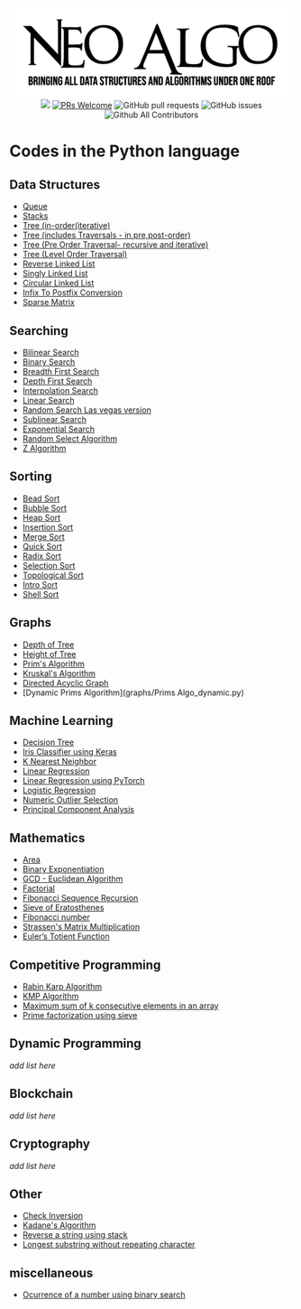 
<p align="center">
    <img src="../img/neo_algo.png"><br>
    <img src="https://img.shields.io/github/license/tesseractcoding/neoalgo?style=flat">
    <a href="http://makeapullrequest.com" target="_blank"><img src="https://img.shields.io/badge/PRs-welcome-brightgreen.svg?style=flat" alt="PRs Welcome"></a>
    <img alt="GitHub pull requests" src="https://img.shields.io/github/issues-pr/tesseractcoding/neoalgo">
    <img alt="GitHub issues" src="https://img.shields.io/github/issues/tesseractcoding/neoalgo">
    <img alt="Github All Contributors" src="https://img.shields.io/github/all-contributors/tesseractcoding/neoalgo">
</p>

# Codes in the Python language

## Data Structures
* [Queue](ds/Queue.py)
* [Stacks](ds/Stacks.py)
* [Tree (in-order(iterative)](ds/Tree_Iterative_InOrder_Traversal.py)
* [Tree (includes Traversals - in,pre,post-order)](ds/Tree_Traversals_In_Pre_Post_Order.py)
* [Tree (Pre Order Traversal- recursive and iterative)](ds/Tree_preOrder_traversal.py)
* [Tree (Level Order Traversal)](ds/Tree_Level_Order_Traversal.py)
* [Reverse Linked List](ds/Reverse_linked_list.py)
* [Singly Linked List](ds/SinglyLinkedList.py)
* [Circular Linked List](ds/Circular_LinkedList.py)
* [Infix To Postfix Conversion](ds/Infix_To_Postfix_Conversion.py)
* [Sparse Matrix ](ds/Sparse_matrix_Operation.py)

## Searching
* [Bilinear Search](search/bilinear.py)
* [Binary Search](search/binarysearch.py)
* [Breadth First Search](search/bfs.py)
* [Depth First Search](search/dfs.py)
* [Interpolation Search](search/Interpolation_Search.py)
* [Linear Search](search/Linear_Search.py)
* [Random Search Las vegas version](search/random_search_las_vegas.py)
* [Sublinear Search](search/Sublinear_search.ipynb)
* [Exponential Search](search/exponential_search.py)
* [Random Select Algorithm](search/random_select.py)
* [Z Algorithm](search/Z_Algorithm_HakinCode.py)




## Sorting
* [Bead Sort](sort/Bead_Sort.py)
* [Bubble Sort](sort/Bubble_Sort.py)
* [Heap Sort](sort/Heap_sort.py)
* [Insertion Sort](sort/insertion.py)
* [Merge Sort](sort/Merge_Sort.py)
* [Quick Sort](sort/QuickSort.py)
* [Radix Sort](sort/Radix_Sort.py)
* [Selection Sort](sort/Selection_Sort.py)
* [Topological Sort](sort/topological_sort.py)
* [Intro Sort](sort/IntroSort.py)
* [Shell Sort](sort/Shell_Sort.py)

## Graphs
* [Depth of Tree](graphs/Depth_Of_Tree.py)
* [Height of Tree](graphs/height_of_given_tree.py)
* [Prim's Algorithm](graphs/Prim_Algorithm.py)
* [Kruskal's Algorithm](graphs/Kruskal_Algorithm.py) 
* [Directed Acyclic Graph](graphs/Directed_Acyclic_Graph.py)
* [Dynamic Prims Algorithm](graphs/Prims Algo_dynamic.py)

## Machine Learning
* [Decision Tree](ml/DecisionTree_From_Scratch.ipynb)
* [Iris Classifier using Keras](ml/Iris_Classifier_using_Keras.ipynb)
* [K Nearest Neighbor](ml/K_nearest_neighbors.ipynb)
* [Linear Regression](ml/Linear_Regression.ipynb)
* [Linear Regression using PyTorch](ml/Linear_Regression_using_PyTorch.ipynb)
* [Logistic Regression](ml/Logistic_Regression.ipynb)
* [Numeric Outlier Selection](ml/Numerical_outlier_method.ipynb)
* [Principal Component Analysis](ml/principal_component_analysis.ipynb)

## Mathematics
* [Area](math/Area.py)
* [Binary Exponentiation](math/Binary_Exponentiation.py)
* [GCD - Euclidean Algorithm](math/GCD_Euclidean_Algorithm.py)
* [Factorial](math/factorial.py)
* [Fibonacci Sequence Recursion](math/fibonacci_recursion.py)
* [Sieve of Eratosthenes](math/prime_number_using_sieve_of_Eratosthenes.py)
* [Fibonacci number](math/Fibonacci.py)
* [Strassen's Matrix Multiplication](math/Strassen's_Matrix_Mul.py)
* [Euler’s Totient Function](math/euler_totient_function.py)

## Competitive Programming

* [Rabin Karp Algorithm](cp/Rabin_Karp.py)
* [KMP Algorithm](cp/KMP_Algorithm.py)
* [Maximum sum of k consecutive elements in an array](cp/max_sum_k_consecutive_elements.py)
* [Prime factorization using sieve](cp/Prime_factorisation_using_sieve.py)

## Dynamic Programming
_add list here_

## Blockchain
_add list here_


## Cryptography
_add list here_

## Other
* [Check Inversion](other/Check_Inversion.py)
* [Kadane's Algorithm](other/Kadanes_Algorithm.py)
* [Reverse a string using stack](other/Reverse_string_using_stack.py)
* [Longest substring without repeating character](other/longest_Substring.py)

## miscellaneous
* [Ocurrence of a number using binary search](miscellaneous/find_freq_using_bs.py)


